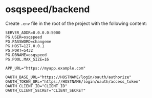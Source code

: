 # osqspeed/backend

Create `.env` file in the root of the project with the following content:

```env
SERVER_ADDR=0.0.0.0:5000
PG.USER=osqspeed
PG.PASSWORD=changeme
PG.HOST=127.0.0.1
PG.PORT=5432
PG.DBNAME=osqspeed
PG.POOL.MAX_SIZE=16

APP_URL="https://myapp.example.com"

OAUTH_BASE_URL="https://HOSTNAME/login/oauth/authorize"
OAUTH_TOKEN_URL="https://HOSTNAME/login/oauth/access_token"
OAUTH_CLIENT_ID="CLIENT_ID"
OAUTH_CLIENT_SECRET="CLIENT_SECRET"
```

